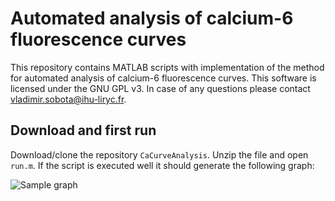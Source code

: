 # Automated analysis of calcium-6 fluorescence curves
This repository contains MATLAB scripts with implementation of the method for automated analysis of calcium-6 fluorescence curves. 
This software is licensed under the GNU GPL v3. In case of any questions please contact vladimir.sobota@ihu-liryc.fr.

## Download and first run
Download/clone the repository `CaCurveAnalysis`. Unzip the file and open `run.m`. If the script is executed well it should generate the following graph:

![Sample graph](CaCurveAnalysis/graphs/CRP.png?raw=true)
